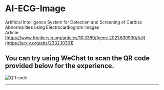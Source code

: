 # AI-ECG-Image

Artificial Intelligence System for Detection and Screening of Cardiac Abnormalities using Electrocardiogram Images \
Article:[https://www.frontiersin.org/articles/10.3389/fgene.2021.639930/full](https://arxiv.org/abs/2302.10301)

## You can try using WeChat to scan the QR code provided below for the experience.
![QR code](https://github.com/CN-zdy/AI-ECG-Image/assets/50656765/327ba032-008f-4f34-87dc-f5fcf8a0b70d)
****

